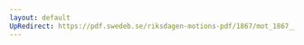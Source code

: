 ```yaml
---
layout: default
UpRedirect: https://pdf.swedeb.se/riksdagen-motions-pdf/1867/mot_1867__ak__00223.pdf
---
```

